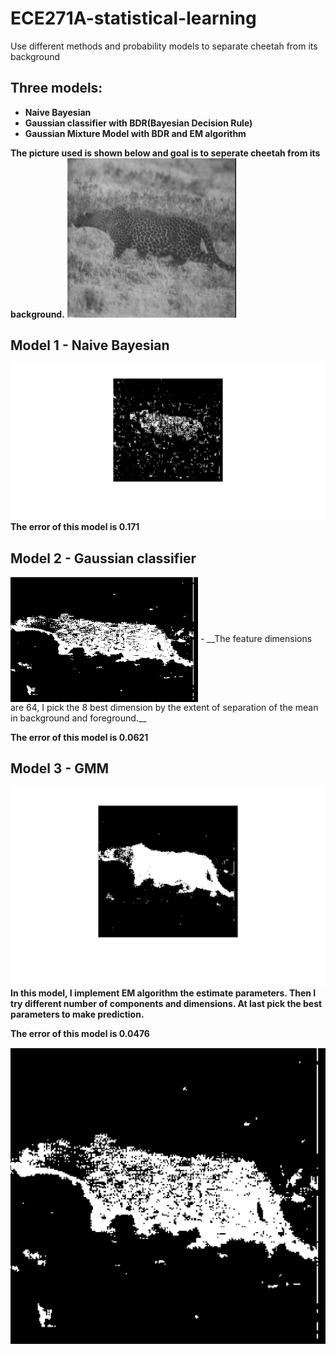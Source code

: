 # ECE271A-statistical-learning
Use different methods and probability models to separate cheetah from its background

## Three models:
- __Naive Bayesian__
- __Gaussian classifier with BDR(Bayesian Decision Rule)__
- __Gaussian Mixture Model with BDR and EM algorithm__

__The picture used is shown below and goal is to seperate cheetah from its background.__
![Aaron Swartz](https://raw.githubusercontent.com/jiangdada1221/ECE271A-statistical-learning/master/cheetah.jpg)

## Model 1 - Naive Bayesian
![Aaron Swartz](https://raw.githubusercontent.com/jiangdada1221/ECE271A-statistical-learning/master/naiveBayesian/prediction.jpg)
__The error of this model is 0.171__

## Model 2 - Gaussian classifier
<img src="https://raw.githubusercontent.com/jiangdada1221/ECE271A-statistical-learning/master/GaussianModel/prediction.jpg" width = "300" height = "200" alt="cheetah" align=center />
- __The feature dimensions are 64, I pick the 8 best dimension by the extent of separation of the mean in background and foreground.__

__The error of this model is 0.0621__

## Model 3 - GMM 
![Aaron Swartz](https://raw.githubusercontent.com/jiangdada1221/ECE271A-statistical-learning/master/GMM_EM/prediction.jpg)
__In this model, I implement EM algorithm the estimate parameters. Then I try different number of components and dimensions. At last pick the best parameters to make prediction.__

__The error of this model is 0.0476__

![Aaron Swartz](https://raw.githubusercontent.com/jiangdada1221/ECE271A-statistical-learning/master/GaussianModel/prediction.jpg)
